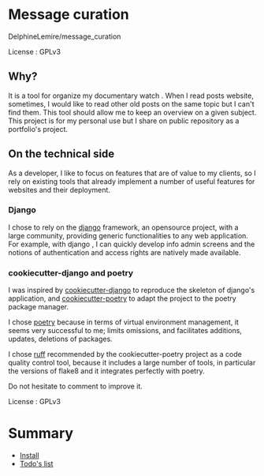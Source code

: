 # Message curation
DelphineLemire/message_curation

License : GPLv3

## Why? 

It is a tool for organize my documentary watch . When I read posts website, 
sometimes, I would like to read other old posts on the same topic but I can't find them. 
This tool should allow me to keep an overview on a given subject.
This project is for my personal use but I share on public repository as a portfolio's project. 

## On the technical side 

As a developer, I like to focus on features that are of value to my clients, so I rely on existing 
tools that already implement a number of useful features for websites and their deployment.

### Django

I chose to rely on the [django](https://www.djangoproject.com/) framework, an opensource project, with a large community, 
providing generic functionalities to any web application. 
For example, with django , I can quickly develop info admin screens and the notions of authentication 
and access rights are natively made available.

### cookiecutter-django and poetry

I was inspired by [cookiecutter-django](https://github.com/cookiecutter/cookiecutter-django) to reproduce 
the skeleton of django's application, and [cookiecutter-poetry](https://fpgmaas.github.io/cookiecutter-poetry/) to adapt the 
project to the poetry package manager.


I chose [poetry](https://python-poetry.org/) because in terms of virtual environment management, it seems very successful to me; 
limits omissions, and facilitates additions, updates, deletions of packages. 

I chose [ruff](https://github.com/charliermarsh/ruff) recommended by the cookiecutter-poetry project as a code quality control tool, because it includes a large 
number of tools, in particular the versions of flake8 and it integrates perfectly with poetry.

Do not hesitate to comment to improve it. 

License : GPLv3

# Summary
-  [Install](./INSTALL.md)
-  [Todo's list](./TODO.md)
